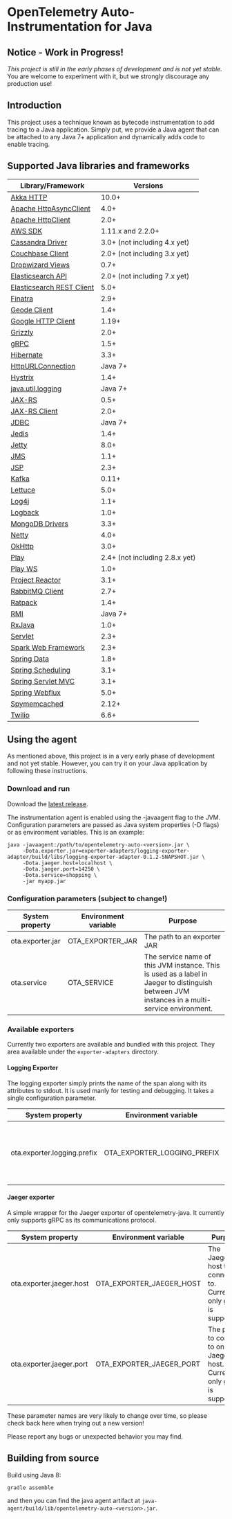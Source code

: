# OpenTelemetry Auto-Instrumentation for Java

## Notice - Work in Progress!
*This project is still in the early phases of development and is not yet stable.* You are welcome to experiment with it, 
but we strongly discourage any production use!

## Introduction
This project uses a technique known as bytecode instrumentation to add tracing to a Java application.
Simply put, we provide a Java agent that can be attached to any Java 7+ application and dynamically adds code to enable tracing. 

## Supported Java libraries and frameworks

| Library/Framework                                                                                                                     | Versions                       |
|---------------------------------------------------------------------------------------------------------------------------------------|--------------------------------|
| [Akka HTTP](https://doc.akka.io/docs/akka-http/current/index.html)                                                                    | 10.0+                          |
| [Apache HttpAsyncClient](https://hc.apache.org/index.html)                                                                            | 4.0+                           |
| [Apache HttpClient](https://hc.apache.org/index.html)                                                                                 | 2.0+                           |
| [AWS SDK](https://aws.amazon.com/sdk-for-java/)                                                                                       | 1.11.x and 2.2.0+              |
| [Cassandra Driver](https://github.com/datastax/java-driver)                                                                           | 3.0+ (not including 4.x yet)   |
| [Couchbase Client](https://github.com/couchbase/couchbase-java-client)                                                                | 2.0+ (not including 3.x yet)   |
| [Dropwizard Views](https://www.dropwizard.io/en/latest/manual/views.html)                                                             | 0.7+                           |
| [Elasticsearch API](https://www.elastic.co/guide/en/elasticsearch/client/java-api/current/index.html)                                 | 2.0+ (not including 7.x yet)   |
| [Elasticsearch REST Client](https://www.elastic.co/guide/en/elasticsearch/client/java-rest/current/index.html)                        | 5.0+                           |
| [Finatra](https://github.com/twitter/finatra)                                                                                         | 2.9+                           |
| [Geode Client](https://geode.apache.org/)                                                                                             | 1.4+                           |
| [Google HTTP Client](https://github.com/googleapis/google-http-java-client)                                                           | 1.19+                          |
| [Grizzly](https://javaee.github.io/grizzly/httpserverframework.html)                                                                  | 2.0+                           |
| [gRPC](https://github.com/grpc/grpc-java)                                                                                             | 1.5+                           |
| [Hibernate](https://github.com/hibernate/hibernate-orm)                                                                               | 3.3+                           |
| [HttpURLConnection](https://docs.oracle.com/en/java/javase/11/docs/api/java.base/java/net/HttpURLConnection.html)                     | Java 7+                        |
| [Hystrix](https://github.com/Netflix/Hystrix)                                                                                         | 1.4+                           |
| [java.util.logging](https://docs.oracle.com/en/java/javase/11/docs/api/java.logging/java/util/logging/package-summary.html)           | Java 7+                        |
| [JAX-RS](https://javaee.github.io/javaee-spec/javadocs/javax/ws/rs/package-summary.html)                                              | 0.5+                           |
| [JAX-RS Client](https://javaee.github.io/javaee-spec/javadocs/javax/ws/rs/client/package-summary.html)                                | 2.0+                           |
| [JDBC](https://docs.oracle.com/en/java/javase/11/docs/api/java.sql/java/sql/package-summary.html)                                     | Java 7+                        |
| [Jedis](https://github.com/xetorthio/jedis)                                                                                           | 1.4+                           |
| [Jetty](https://www.eclipse.org/jetty/)                                                                                               | 8.0+                           |
| [JMS](https://javaee.github.io/javaee-spec/javadocs/javax/jms/package-summary.html)                                                   | 1.1+                           |
| [JSP](https://javaee.github.io/javaee-spec/javadocs/javax/servlet/jsp/package-summary.html)                                           | 2.3+                           |
| [Kafka](https://kafka.apache.org/20/javadoc/overview-summary.html)                                                                    | 0.11+                          |
| [Lettuce](https://github.com/lettuce-io/lettuce-core)                                                                                 | 5.0+                           |
| [Log4j](https://logging.apache.org/log4j/2.x/)                                                                                        | 1.1+                           |
| [Logback](https://github.com/qos-ch/logback)                                                                                          | 1.0+                           |
| [MongoDB Drivers](https://mongodb.github.io/mongo-java-driver/)                                                                       | 3.3+                           |
| [Netty](https://github.com/netty/netty)                                                                                               | 4.0+                           |
| [OkHttp](https://github.com/square/okhttp/)                                                                                           | 3.0+                           |
| [Play](https://github.com/playframework/playframework)                                                                                | 2.4+ (not including 2.8.x yet) |
| [Play WS](https://github.com/playframework/play-ws)                                                                                   | 1.0+                           |
| [Project Reactor](https://github.com/reactor/reactor-core)                                                                            | 3.1+                           |
| [RabbitMQ Client](https://github.com/rabbitmq/rabbitmq-java-client)                                                                   | 2.7+                           |
| [Ratpack](https://github.com/ratpack/ratpack)                                                                                         | 1.4+                           |
| [RMI](https://docs.oracle.com/en/java/javase/11/docs/api/java.rmi/java/rmi/package-summary.html)                                      | Java 7+                        |
| [RxJava](https://github.com/ReactiveX/RxJava)                                                                                         | 1.0+                           |
| [Servlet](https://javaee.github.io/javaee-spec/javadocs/javax/servlet/package-summary.html)                                           | 2.3+                           |
| [Spark Web Framework](https://github.com/perwendel/spark)                                                                             | 2.3+                           |
| [Spring Data](https://spring.io/projects/spring-data)                                                                                 | 1.8+                           |
| [Spring Scheduling](https://docs.spring.io/spring/docs/current/javadoc-api/org/springframework/scheduling/package-summary.html)       | 3.1+                           |
| [Spring Servlet MVC](https://docs.spring.io/spring/docs/current/javadoc-api/org/springframework/web/servlet/mvc/package-summary.html) | 3.1+                           |
| [Spring Webflux](https://docs.spring.io/spring/docs/current/javadoc-api/org/springframework/web/reactive/package-summary.html)        | 5.0+                           |
| [Spymemcached](https://github.com/couchbase/spymemcached)                                                                             | 2.12+                          |
| [Twilio](https://github.com/twilio/twilio-java)                                                                                       | 6.6+                           |


## Using the agent
As mentioned above, this project is in a very early phase of development and not yet stable. 
However, you can try it on your Java application by following these instructions.

### Download and run

Download the [latest release](https://github.com/open-telemetry/opentelemetry-auto-instr-java/releases).

The instrumentation agent is enabled using the -javaagent flag to the JVM. Configuration parameters are passed 
as Java system properties (-D flags) or as environment variables. This is an example:

```
java -javaagent:/path/to/opentelemetry-auto-<version>.jar \
     -Dota.exporter.jar=exporter-adapters/logging-exporter-adapter/build/libs/logging-exporter-adapter-0.1.2-SNAPSHOT.jar \
     -Dota.jaeger.host=localhost \
     -Dota.jaeger.port=14250 \
     -Dota.service=shopping \
     -jar myapp.jar
```

### Configuration parameters (subject to change!)
System property | Environment variable | Purpose
--- | --- | ---
ota.exporter.jar | OTA_EXPORTER_JAR | The path to an exporter JAR
ota.service | OTA_SERVICE | The service name of this JVM instance. This is used as a label in Jaeger to distinguish between JVM instances in a multi-service environment.

### Available exporters
Currently two exporters are available and bundled with this project. They area available under the ```exporter-adapters``` directory. 

#### Logging Exporter
The logging exporter simply prints the name of the span along with its attributes to stdout. It is used manly
for testing and debugging. It takes a single configuration parameter.

System property | Environment variable | Purpose
--- | --- | ---
ota.exporter.logging.prefix | OTA_EXPORTER_LOGGING_PREFIX | A string that is printed in front of the span name and attributes.

#### Jaeger exporter
A simple wrapper for the Jaeger exporter of opentelemetry-java. It currently only supports gRPC as its communications protocol.

System property | Environment variable | Purpose
--- | --- | ---
ota.exporter.jaeger.host | OTA_EXPORTER_JAEGER_HOST | The Jaeger host to connect to. Currently only gRPC is supported.
ota.exporter.jaeger.port | OTA_EXPORTER_JAEGER_PORT | The port to connect to on the Jaeger host. Currently only gRPC is supported

These parameter names are very likely to change over time, so please check back here when trying out a new version!

Please report any bugs or unexpected behavior you may find.

## Building from source

Build using Java 8:

```gradle assemble```

and then you can find the java agent artifact at `java-agent/build/lib/opentelemetry-auto-<version>.jar`.
